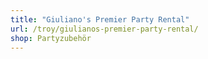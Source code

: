 ```yaml
---
title: "Giuliano's Premier Party Rental"
url: /troy/giulianos-premier-party-rental/
shop: Partyzubehör
---
```

